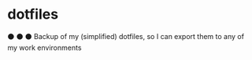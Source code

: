 # dotfiles
⚫ ⚫ ⚫  Backup of my (simplified) dotfiles, so I can export them to any of my work environments
